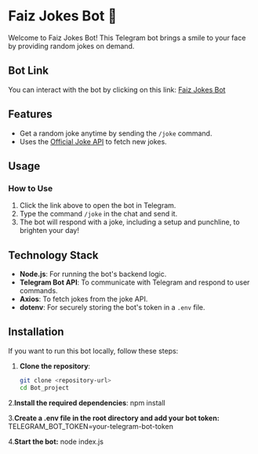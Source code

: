 # Faiz Jokes Bot 🤖

Welcome to Faiz Jokes Bot! This Telegram bot brings a smile to your face by providing random jokes on demand.

## Bot Link
You can interact with the bot by clicking on this link: [Faiz Jokes Bot](https://web.telegram.org/k/#@faiz_jokes_bot)

## Features
- Get a random joke anytime by sending the `/joke` command.
- Uses the [Official Joke API](https://official-joke-api.appspot.com/) to fetch new jokes.

## Usage

### How to Use
1. Click the link above to open the bot in Telegram.
2. Type the command `/joke` in the chat and send it.
3. The bot will respond with a joke, including a setup and punchline, to brighten your day!

## Technology Stack
- **Node.js**: For running the bot's backend logic.
- **Telegram Bot API**: To communicate with Telegram and respond to user commands.
- **Axios**: To fetch jokes from the joke API.
- **dotenv**: For securely storing the bot's token in a `.env` file.

## Installation

If you want to run this bot locally, follow these steps:

1. **Clone the repository**:
   ```bash
   git clone <repository-url>
   cd Bot_project
   
2.**Install the required dependencies**:
  npm install
  
3.**Create a .env file in the root directory and add your bot token:**
  TELEGRAM_BOT_TOKEN=your-telegram-bot-token
  
4.**Start the bot:**
  node index.js

